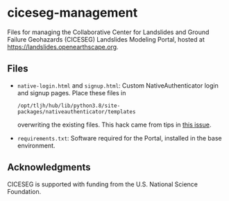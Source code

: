 # ciceseg-management

Files for managing the
Collaborative Center for Landslides and Ground Failure Geohazards (CICESEG)
Landslides Modeling Portal,
hosted at https://landslides.openearthscape.org.

## Files

* `native-login.html` and `signup.html`: Custom NativeAuthenticator login and
  signup pages. Place these files in

  `/opt/tljh/hub/lib/python3.8/site-packages/nativeauthenticator/templates`
  
  overwriting the existing files. This hack came from tips in [this
  issue](https://github.com/jupyterhub/jupyterhub/issues/1385).
* `requirements.txt`: Software required for the Portal, installed in the base
  environment.

## Acknowledgments

CICESEG is supported with funding from the U.S. National Science Foundation.
